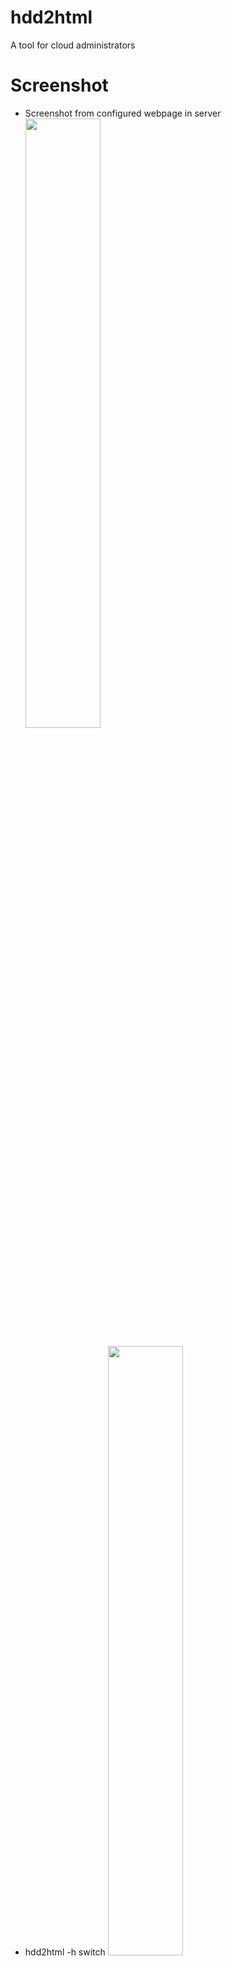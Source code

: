 # hdd2html
A tool for cloud administrators

# Screenshot
- Screenshot from configured webpage in server
<img src="https://s14.postimg.org/uhz4wk7cx/hdd2html.png" width="50%"></img>

- hdd2html -h switch
<img src="https://s14.postimg.org/jxp7dqi81/hdd2html2.png" width="50%"></img>

# How it works
I did this script because i was in need for it to use in my server .
hdd2html creates an webpage in user desired location and retrieve all data from pre-configured hard drives to that
created webpage .
Data as : Hard disk brand , total HDD space , free space , and will present a progress bar for visual .
user can add many partitions as it needs to hdd2html .
hdd2html autoinstall itself on user system on first run , but do not auto-configures itself .
For that , user must run after installation hdd2html -c to configure .
hdd2html does a loop every 10 minutes to check hard disks , and on every loop it will update the pre-configured webpage .
After the configuration , hdd2html will configure itself on rc.local file in /etc/rc.local , so it can run everytime
webserver starts or restarts .
I did it , so i dont need to remote shell my cloud server to monitor the HDD space left on server .
This way i can access this webpage remotely on my webserver http://myserver.com/somedir/space.html .

# How to install
- git clone https://github.com/peterpt/hdd2html.git
- cd hdd2html && ./hdd2html

after executing , it will be installed on /usr/local/sbin folder , and will create its work directory on :
- /usr/local/share/hdd2html

Note : Do not delete any file inside its working directory .

# To configure
hdd2html -c

# Instalation video
https://youtu.be/Jw8OXHp-Mog




